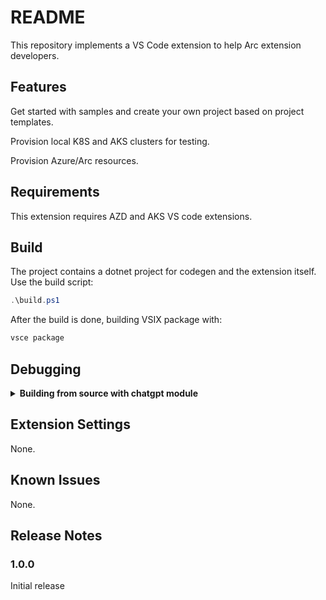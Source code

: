# README

This repository implements a VS Code extension to help Arc extension developers.

## Features
Get started with samples and create your own project based on project templates.

Provision local K8S and AKS clusters for testing.

Provision Azure/Arc resources.

## Requirements

This extension requires AZD and AKS VS code extensions.

## Build
The project contains a dotnet project for codegen and the extension itself. Use the build script:

```powershell
.\build.ps1
```

After the build is done, building VSIX package with:

```bash
vsce package
```

## Debugging
<details>
<summary><b>Building from source with chatgpt module</b></summary>

To build the extension from source, clone the repository and run `npm install` to install the dependencies. You have to change some code in `chatgpt` module because VSCode runtime does not support `fetch`. Open `node_modules/chatgpt/dist/index.js` (if not found, check `node_modules\chatgpt\build\index.js` instead) and add the following code at the top of the file:

```js
import fetch from 'node-fetch'
```

Then remove the following lines (around line 20):

```js
// src/fetch.ts
var fetch = globalThis.fetch;
```

You also need to replace the following part near the top of the file:

```js
// src/tokenizer.ts
import { encoding_for_model } from "@dqbd/tiktoken";
var tokenizer = encoding_for_model("text-davinci-003");
function encode(input) {
  return tokenizer.encode(input);
}
```

with

```js
// src/tokenizer.ts
import GPT3TokenizerImport from "gpt3-tokenizer";
var GPT3Tokenizer = typeof GPT3TokenizerImport === "function" ? GPT3TokenizerImport : GPT3TokenizerImport.default;
var tokenizer = new GPT3Tokenizer({ type: "gpt3" });
function encode(input) {
  return tokenizer.encode(input).bpe;
}
```

due to the fact that the `@dqbd/tiktoken` module is causing problems with the VSCode runtime. Delete `node_modules/@dqbd/tiktoken` directory as well. *If you know how to fix this, please let me know.*

In file `node_modules/chatgpt/build/index.d.ts` (or `node_modules\chatgpt\build\index.d.ts`), change line 1 to

```js
import * as Keyv from 'keyv';
```

and line 4 to

```js
type FetchFn = any;
```

</details>


## Extension Settings

None.

## Known Issues

None.

## Release Notes

### 1.0.0

Initial release
